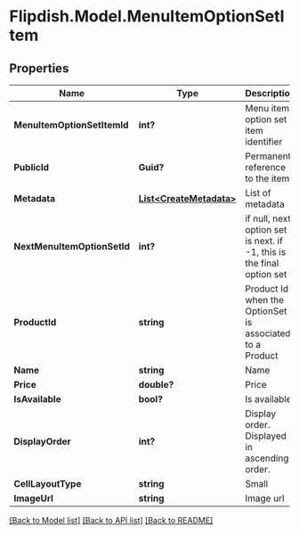 # Flipdish.Model.MenuItemOptionSetItem
## Properties

Name | Type | Description | Notes
------------ | ------------- | ------------- | -------------
**MenuItemOptionSetItemId** | **int?** | Menu item option set item identifier | [optional] 
**PublicId** | **Guid?** | Permanent reference to the item. | [optional] 
**Metadata** | [**List&lt;CreateMetadata&gt;**](CreateMetadata.md) | List of metadata | [optional] 
**NextMenuItemOptionSetId** | **int?** | if null, next option set is next. if -1, this is the final option set | [optional] 
**ProductId** | **string** | Product Id when the OptionSet is associated to a Product | [optional] 
**Name** | **string** | Name | [optional] 
**Price** | **double?** | Price | [optional] 
**IsAvailable** | **bool?** | Is available | [optional] 
**DisplayOrder** | **int?** | Display order. Displayed in ascending order. | [optional] 
**CellLayoutType** | **string** | Small | Medium | Large  Affects the layout of the menu. | [optional] 
**ImageUrl** | **string** | Image url | [optional] 

[[Back to Model list]](../README.md#documentation-for-models) [[Back to API list]](../README.md#documentation-for-api-endpoints) [[Back to README]](../README.md)

